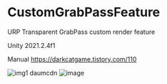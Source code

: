 # CustomGrabPassFeature
URP Transparent GrabPass custom render feature

Unity 2021.2.4f1


Manual
https://darkcatgame.tistory.com/110


![img1 daumcdn](https://user-images.githubusercontent.com/50413144/159415400-dda4edc8-ce42-4370-99a8-03b9ea4adab7.png)
![image](https://user-images.githubusercontent.com/50413144/159415532-3ecaa903-e1b8-48b5-95cf-43df0416191b.png)

